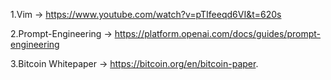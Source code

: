 

1.Vim -> https://www.youtube.com/watch?v=pTIfeeqd6VI&t=620s

2.Prompt-Engineering -> https://platform.openai.com/docs/guides/prompt-engineering

3.Bitcoin Whitepaper -> https://bitcoin.org/en/bitcoin-paper. 

